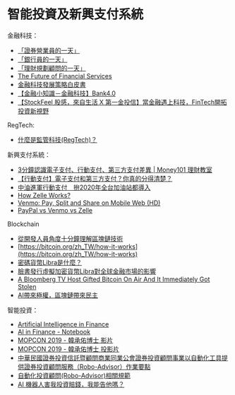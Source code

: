 # 智能投資及新興支付系統

金融科技：

* [「證券營業員的一天」](https://www.youtube.com/watch?v=QhfXQRQHRgQ)
* [「銀行員的一天」](https://www.youtube.com/watch?v=N9kY6YAEuIk)
* [「理財規劃顧問的一天」](https://www.youtube.com/watch?v=aur-z_6sYyE)
* [The Future of Financial Services](http://www3.weforum.org/docs/WEF_The_future__of_financial_services.pdf)
* [金融科技發展策略白皮書](http://www.tfsr.org.tw/Uploads/files/1050518%E9%87%91%E8%9E%8D%E7%A7%91%E6%8A%80%E7%99%BC%E5%B1%95%E7%AD%96%E7%95%A5%E7%99%BD%E7%9A%AE%E6%9B%B8.pdf)
* [【金融小知識－金融科技】Bank4.0](https://www.youtube.com/watch?v=ddYeYnfMtuA)
* [【StockFeel 股感，來自生活 X 第一金投信】當金融遇上科技，FinTech開拓投資新視野](https://www.youtube.com/watch?v=j8le136cNKs)

RegTech:

* [什麼是監管科技(RegTech)？](https://www.inside.com.tw/article/7029-what-is-regtech)

新興支付系統：

* [3分鐘認識電子支付、行動支付、第三方支付差異 | Money101 理財教室](https://www.youtube.com/watch?v=JUd2gCRpjnM)
* [【行動支付】電子支付和第三方支付？你真的分得清楚？](http://playlifecloud.com/20180514-payments/)
* [中油進軍行動支付　拚2020年全台加油站都導入](https://www.youtube.com/watch?v=Nn96PgHQtr4)
* [How Zelle Works?](https://www.youtube.com/watch?v=IDZa1wRsCYM)
* [Venmo: Pay, Split and Share on Mobile Web (HD)](https://www.youtube.com/watch?v=6kSk9sc6NTQ)
* [PayPal vs Venmo vs Zelle](https://zipbooks.com/blog/paypal-vs-venmo-vs-zelle/)

Blockchain

* [從開發人員角度十分鐘理解區塊鏈技術](https://www.slideshare.net/WillHuangTW/blockchain-from-a-developers-perspective)
* [https://bitcoin.org/zh_TW/how-it-works](https://bitcoin.org/zh_TW/how-it-works)
* [密碼貨幣Libra是什麼？](https://www.bnext.com.tw/article/53751/what-is-facebook-libra-cryptocurrency)
* [臉書發行虛擬加密貨幣Libra對全球金融市場的影響](https://www.bankchb.com/chb_2a_resource/leap_do/gallery/1570093382019/68-9-%E5%B0%88%E9%A1%8C%E8%AD%AF%E8%BF%B0.pdf)
* [A Bloomberg TV Host Gifted Bitcoin On Air And It Immediately Got Stolen](https://www.businessinsider.com/bloomberg-matt-miller-bitcoin-gift-stolen-2013-12)
* [AI帶來極權，區塊鏈帶來民主](https://www.cw.com.tw/article/article.action?id=5092580)

智能投資：

* [Artificial Intelligence in Finance](https://hilpisch.com/pycontw.pdf)
* [AI in Finance - Notebook](https://hilpisch.com/pycontw.html)
* [MOPCON 2019 - 韓承佑博士 影片](https://www.youtube.com/watch?v=v7MgZLIc-ds)
* [MOPCON 2019 - 韓承佑博士 投影片](https://www.finlab.tw/slide_mopcon.pdf)
* [中華民國證券投資信託暨顧問商業同業公會證券投資顧問事業以自動化工具提供證券投資顧問服務（Robo-Advisor）作業要點](http://www.selaw.com.tw/LawContent.aspx?LawID=G0103923)
* [自動化投資顧問(Robo-Advisor)相關規範](http://www.fsc.gov.tw/fckdowndoc?file=/01-1-5-13-%E5%B0%88%E9%A1%8C%E4%B8%80-%E8%87%AA%E5%8B%95%E5%8C%96%E6%8A%95%E8%B3%87%E9%A1%A7%E5%95%8F(Robo%20Advisor)%E7%9B%B8%E9%97%9C%E8%A6%8F%E7%AF%84.pdf&flag=doc)
* [AI 機器人害我投資賠錢，我能告他嗎？](https://www.techbang.com/posts/70447-ai-robot-made-me-invest-money-can-i-sue-him?fbclid=IwAR23GX9G22Qp_KamXzwJ6opEWl94DeHOmZhFdsY72WP2XDdY5i_1gH66yN0)

